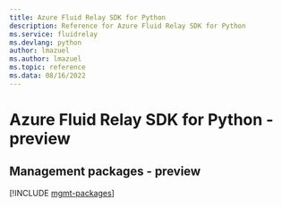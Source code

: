 ```yaml
---
title: Azure Fluid Relay SDK for Python
description: Reference for Azure Fluid Relay SDK for Python
ms.service: fluidrelay
ms.devlang: python
author: lmazuel
ms.author: lmazuel
ms.topic: reference
ms.data: 08/16/2022
---
```

# Azure Fluid Relay SDK for Python - preview

## Management packages - preview
[!INCLUDE [mgmt-packages](fluid-relay-mgmt-index.md)]